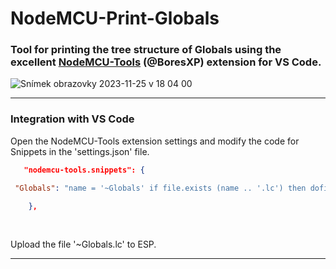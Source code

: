 # NodeMCU-Print-Globals

### Tool for printing the tree structure of Globals using the excellent [NodeMCU-Tools](https://github.com/BoresXP/nodemcu-tools) (@BoresXP) extension for VS Code. 

![Snímek obrazovky 2023-11-25 v 18 04 00](https://github.com/Raadgie/NodeMCU-Print-Globals/assets/152021860/4496c26b-84a9-4ea8-8ab2-426a26fd4ad8)

<hr>

### Integration with VS Code





Open the NodeMCU-Tools extension settings and modify the code for Snippets in the 'settings.json' file.

```json
   "nodemcu-tools.snippets": {

 "Globals": "name = '~Globals' if file.exists (name .. '.lc') then dofile(name .. '.lc') elseif file.exists(name .. '.lua') then dofile(name .. '.lua') end"

    },
```
<br>

Upload the file '~Globals.lc' to ESP.

<hr>
